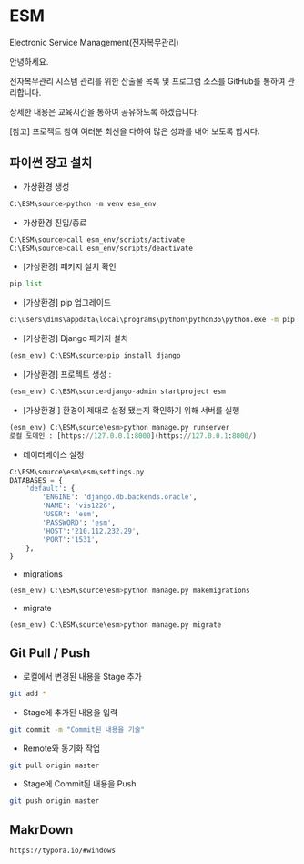 



# ESM

Electronic Service Management(전자복무관리)

안녕하세요.

전자복무관리 시스템 관리를 위한 산출물 목록 및 프로그램 소스를 GitHub를 통하여 관리합니다.

상세한 내용은 교육시간을 통하여 공유하도록 하겠습니다.

[참고] 프로젝트 참여 여러분 최선을 다하여 많은 성과를 내어 보도록 합시다.



## 파이썬 장고 설치

* 가상환경 생성 

```python
C:\ESM\source>python -m venv esm_env
```


* 가상환경 진입/종료

```bash
C:\ESM\source>call esm_env/scripts/activate
C:\ESM\source>call esm_env/scripts/deactivate
```

* [가상환경] 패키지 설치 확인

```python
pip list
```

* [가상환경] pip 업그레이드

```bash
c:\users\dims\appdata\local\programs\python\python36\python.exe -m pip install --upgrade pip
```

* [가상환경] Django 패키지 설치

```python
(esm_env) C:\ESM\source>pip install django
```

* [가상환경] 프로젝트 생성 : 

```python
(esm_env) C:\ESM\source>django-admin startproject esm
```

* [가상환경 ] 환경이 제대로 설정 됐는지 확인하기 위해 서버를 실행 

```python
(esm_env) C:\ESM\source\esm>python manage.py runserver 
로컬 도메인 : [https://127.0.0.1:8000](https://127.0.0.1:8000/)
```

* 데이터베이스 설정

```python
C:\ESM\source\esm\esm\settings.py
DATABASES = {
    'default': {
        'ENGINE': 'django.db.backends.oracle',
        'NAME': 'vis1226',
        'USER': 'esm',
        'PASSWORD': 'esm',
        'HOST':'210.112.232.29',
        'PORT':'1531',
    },
}
```

* migrations
```python
(esm_env) C:\ESM\source\esm>python manage.py makemigrations
```

* migrate
```python
(esm_env) C:\ESM\source\esm>python manage.py migrate
```


## Git Pull / Push

* 로컬에서 변경된 내용을 Stage 추가

```bash
git add *
```

* Stage에 추가된 내용을 입력

```bash
git commit -m "Commit된 내용을 기술"
```

* Remote와 동기화 작업

```bash
git pull origin master
```

* Stage에 Commit된 내용을 Push

```bash
git push origin master
```


## MakrDown
```bash
https://typora.io/#windows
```
